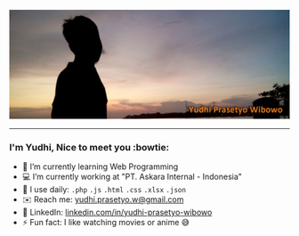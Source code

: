 <a href="https://id.linkedin.com/in/yudhi-prasetyo-wibowo?_l=en_US" target="_blank"><img src="yudhipw.jpg"/></a>
<hr></hr>

### I'm Yudhi, Nice to meet you :bowtie:

- :book: I’m currently learning Web Programming
- :computer: I’m currently working at "PT. Askara Internal - Indonesia"
- :wrench: I use daily: `.php` `.js` `.html` `.css` `.xlsx` `.json`
- :envelope: Reach me: [yudhi.prasetyo.w@gmail.com](mailto:yudhi.prasetyo.w@gmail.com)
- :briefcase: LinkedIn: [linkedin.com/in/yudhi-prasetyo-wibowo](https://id.linkedin.com/in/yudhi-prasetyo-wibowo?_l=en_US)
- :zap: Fun fact: I like watching movies or anime :sweat_smile:
